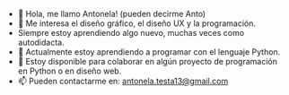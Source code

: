 - 👋 Hola, me llamo Antonela! (pueden decirme Anto)
- 👀 Me interesa el diseño gráfico, el diseño UX y la programación.
- Siempre estoy aprendiendo algo nuevo, muchas veces como autodidacta.
- 🌱 Actualmente estoy aprendiendo a programar con el lenguaje Python.
- 💞 Estoy disponible para colaborar en algún proyecto de programación en Python o en diseño web.
- 📫 Pueden contactarme en: antonela.testa13@gmail.com
<!---
anto513/anto513 is a ✨ special ✨ repository because its `README.md` (this file) appears on your GitHub profile.
You can click the Preview link to take a look at your changes.
--->
